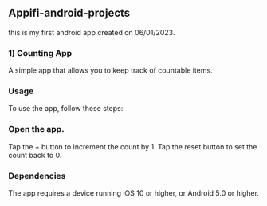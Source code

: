 ## Appifi-android-projects

this is my first android app created on 06/01/2023.

### 1) Counting App
A simple app that allows you to keep track of countable items.

### Usage
To use the app, follow these steps:

### Open the app.
Tap the + button to increment the count by 1.
Tap the reset button to set the count back to 0.

### Dependencies
The app requires a device running iOS 10 or higher, or Android 5.0 or higher.
